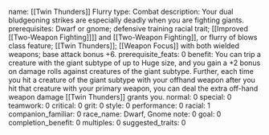 name: [[Twin Thunders]] Flurry
type: Combat
description: Your dual bludgeoning strikes are especially deadly when you are fighting giants.
prerequisites: Dwarf or gnome; defensive training racial trait; [[Improved [[Two-Weapon Fighting]]]] and [[Two-Weapon Fighting]], or flurry of blows class feature; [[Twin Thunders]]; [[Weapon Focus]] with both wielded weapons; base attack bonus +6.
prerequisite_feats: 0
benefit: You can trip a creature with the giant subtype of up to Huge size, and you gain a +2 bonus on damage rolls against creatures of the giant subtype. Further, each time you hit a creature of the giant subtype with your offhand weapon after you hit that creature with your primary weapon, you can deal the extra off-hand weapon damage [[Twin Thunders]] grants you.
normal: 0
special: 0
teamwork: 0
critical: 0
grit: 0
style: 0
performance: 0
racial: 1
companion_familiar: 0
race_name: Dwarf, Gnome
note: 0
goal: 0
completion_benefit: 0
multiples: 0
suggested_traits: 0

